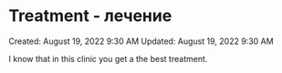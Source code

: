 # Treatment - лечение

Created: August 19, 2022 9:30 AM
Updated: August 19, 2022 9:30 AM

I know that in this clinic you get a the best treatment.
